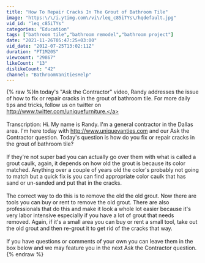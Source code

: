 ```yaml
---
title: "How To Repair Cracks In The Grout of Bathroom Tile"
image: "https:\/\/i.ytimg.com\/vi\/leq_c85iTYs\/hqdefault.jpg"
vid_id: "leq_c85iTYs"
categories: "Education"
tags: ["bathroom tile","bathroom remodel","bathroom project"]
date: "2021-11-26T05:47:25+03:00"
vid_date: "2012-07-25T13:02:11Z"
duration: "PT1M20S"
viewcount: "29867"
likeCount: "13"
dislikeCount: "42"
channel: "BathroomVanitiesHelp"
---
```

{% raw %}In today's &quot;Ask the Contractor&quot; video, Randy addresses the issue of how to fix or repair cracks in the grout of bathroom tile. For more daily tips and tricks, follow us on twitter on <a rel="nofollow" target="blank" href="http://www.twitter.com/uniquefurniture.">http://www.twitter.com/uniquefurniture.</a><br /><br />Transcription: Hi. My name is Randy.  I'm a general contractor in the Dallas area.  I'm here today with <a rel="nofollow" target="blank" href="http://www.uniquevanties.com">http://www.uniquevanties.com</a> and our Ask the Contractor question. Today's question is how do you fix or repair cracks in the grout of bathroom tile?<br /><br />If they're not super bad you can actually go over them with what is called a grout caulk, again, it depends on how old the grout is because its color matched.  Anything over a couple of years old the color's probably not going to match but a quick fix is you can find appropriate color caulk that has sand or un-sanded and put that in the cracks.<br /><br />The correct way to do this is to remove the old the old grout.  Now there are tools you can buy or rent to remove the old grout.  There are also professionals that do this and make it look a whole lot easier because it's very labor intensive especially if you have a lot of grout that needs removed.  Again, if it's a small area you can buy or rent a small tool, take out the old grout and then re-grout it to get rid of the cracks that way.<br /><br />If you have questions or comments of your own you can leave them in the box below and we may feature you in the next Ask the Contractor question.{% endraw %}
